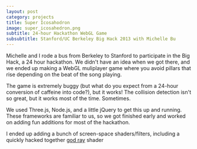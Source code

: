```yaml
---
layout: post
category: projects
title: Super Icosahodron
image: super_icosahedron.png
subtitle: 24-hour Hackathon WebGL Game
subsubtitle: Stanford/UC Berkeley Big Hack 2013 with Michelle Bu
---
```

Michelle and I rode a bus from Berkeley to Stanford to participate in the Big
Hack, a 24 hour hackathon. We didn't have an idea when we got there, and we
ended up making a WebGL muliplayer game where you avoid pillars that rise
depending on the beat of the song playing.

The game is extremely buggy (but what do you expect from a 24-hour conversion
of caffeine into code?), but it works! The collision detection isn't so great,
but it works most of the time. Sometimes.

We used Three.js, Node.js, and a little jQuery to get this up and running.
These frameworks are familiar to us, so we got finished early and worked
on adding fun additions for most of the hackathon.

I ended up adding a bunch of screen-space shaders/filters, including a 
quickly hacked together 
[god ray](http://en.wikipedia.org/wiki/Crepuscular_rays)
shader
